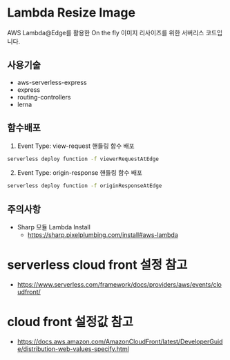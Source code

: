 # Lambda Resize Image
AWS Lambda@Edge를 활용한 On the fly 이미지 리사이즈를 위한 서버리스 코드입니다.

## 사용기술
- aws-serverless-express
- express
- routing-controllers
- lerna

## 함수배포
1. Event Type: view-request 핸들링 함수 배포
```sh
serverless deploy function -f viewerRequestAtEdge
```
2. Event Type: origin-response 핸들링 함수 배포
```sh
serverless deploy function -f originResponseAtEdge
```

## 주의사항
- Sharp 모듈 Lambda Install
  - https://sharp.pixelplumbing.com/install#aws-lambda


# serverless cloud front 설정 참고
 - https://www.serverless.com/framework/docs/providers/aws/events/cloudfront/
# cloud front 설정값 참고
 - https://docs.aws.amazon.com/AmazonCloudFront/latest/DeveloperGuide/distribution-web-values-specify.html